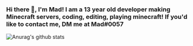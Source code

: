 ### Hi there 👋, I'm Mad! I am a 13 year old developer making Minecraft servers, coding, editing, playing minecraft! If you'd like to contact me, DM me at Mad#0057
![Anurag's github stats](https://github-readme-stats.vercel.app/api?username=MadDoesGithub&show_icons=true&theme=dark)
